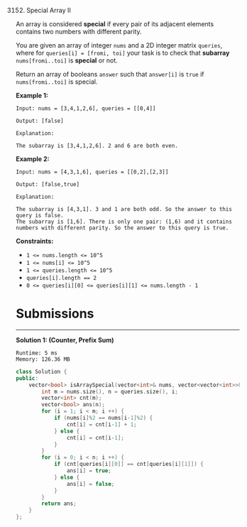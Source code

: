 3152. Special Array II

An array is considered **special** if every pair of its adjacent elements contains two numbers with different parity.

You are given an array of integer `nums` and a 2D integer matrix `queries`, where for `queries[i] = [fromi, toi]` your task is to check that **subarray** `nums[fromi..toi]` is **special** or not.

Return an array of booleans `answer` such that `answer[i]` is `true` if `nums[fromi..toi]` is special.

 

**Example 1:**
```
Input: nums = [3,4,1,2,6], queries = [[0,4]]

Output: [false]

Explanation:

The subarray is [3,4,1,2,6]. 2 and 6 are both even.
```

**Example 2:**
```
Input: nums = [4,3,1,6], queries = [[0,2],[2,3]]

Output: [false,true]

Explanation:

The subarray is [4,3,1]. 3 and 1 are both odd. So the answer to this query is false.
The subarray is [1,6]. There is only one pair: (1,6) and it contains numbers with different parity. So the answer to this query is true.
```

**Constraints:**

* `1 <= nums.length <= 10^5`
* `1 <= nums[i] <= 10^5`
* `1 <= queries.length <= 10^5`
* `queries[i].length == 2`
* `0 <= queries[i][0] <= queries[i][1] <= nums.length - 1`

# Submissions
---
**Solution 1: (Counter, Prefix Sum)**
```
Runtime: 5 ms
Memory: 126.36 MB
```
```c++
class Solution {
public:
    vector<bool> isArraySpecial(vector<int>& nums, vector<vector<int>>& queries) {
        int m = nums.size(), n = queries.size(), i;
        vector<int> cnt(m);
        vector<bool> ans(n);
        for (i = 1; i < m; i ++) {
            if (nums[i]%2 == nums[i-1]%2) {
                cnt[i] = cnt[i-1] + 1;
            } else {
                cnt[i] = cnt[i-1]; 
            }
        }
        for (i = 0; i < n; i ++) {
            if (cnt[queries[i][0]] == cnt[queries[i][1]]) {
                ans[i] = true;
            } else {
                ans[i] = false;
            }
        }
        return ans;
    }
};
```
